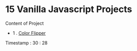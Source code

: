 # 15 Vanilla Javascript Projects

Content of Project
- 1 .  [Color Flipper](../01-color-flipper/ReadMe.md)



Timestamp : 30 : 28 
